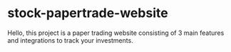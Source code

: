 # stock-papertrade-website

Hello, this project is a paper trading website consisting of 3 main features and integrations to track your investments.
